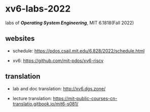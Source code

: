 # xv6-labs-2022
labs of ***Operating System Engineering***, MIT 6.1818(Fall 2022)

## websites
+ schedule: https://pdos.csail.mit.edu/6.828/2022/schedule.html

+ xv6: https://github.com/mit-pdos/xv6-riscv

## translation
+ lab and doc translation: http://xv6.dgs.zone/

+ lecture translation: https://mit-public-courses-cn-translatio.gitbook.io/mit6-s081/
